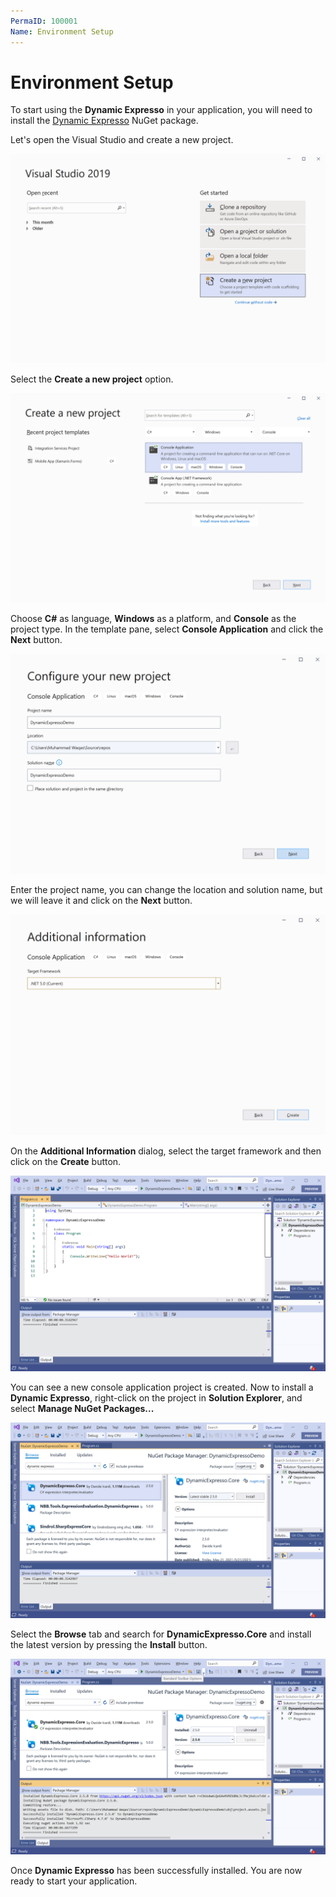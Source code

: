 ```yaml
---
PermaID: 100001
Name: Environment Setup
---
```


# Environment Setup

To start using the **Dynamic Expresso** in your application, you will need to install the [Dynamic Expresso](https://www.nuget.org/packages/DynamicExpresso.Core) NuGet package.

Let's open the Visual Studio and create a new project.

<img src="images/setup-1.png" alt="Create a new project">

Select the **Create a new project** option.

<img src="images/setup-2.png" alt="Select Console Application template">

Choose **C#** as language, **Windows** as a platform, and **Console** as the project type. In the template pane, select **Console Application** and click the **Next** button.

<img src="images/setup-3.png" alt="Configure your new project">

Enter the project name, you can change the location and solution name, but we will leave it and click on the **Next** button.  

<img src="images/setup-4.png" alt="Additional Information">

On the **Additional Information** dialog, select the target framework and then click on the **Create** button.  

<img src="images/setup-5.png" alt="Console Application created">

You can see a new console application project is created. Now to install a **Dynamic Expresso**, right-click on the project in **Solution Explorer**, and select **Manage NuGet Packages...**

<img src="images/setup-6.png" alt="Install Dynamic Expresso">

Select the **Browse** tab and search for **DynamicExpresso.Core** and install the latest version by pressing the **Install** button. 

<img src="images/setup-7.png" alt="CodingSeb.ExpressionEvaluator installed successfully">

Once **Dynamic Expresso** has been successfully installed. You are now ready to start your application.
